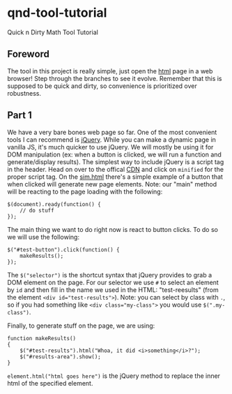 # qnd-tool-tutorial
Quick n Dirty Math Tool Tutorial

## Foreword
The tool in this project is really simple, just open the [html](./sim.html) page in a web browser!  Step through the branches to see it evolve.  Remember that this is supposed to be quick and dirty, so convenience is prioritized over robustness.

## Part 1
We have a very bare bones web page so far.  One of the most convenient tools I can recommend is [jQuery](https://jquery.com/).  While you can make a dynamic page in vanilla JS, it's much quicker to use jQuery.  We will mostly be using it for DOM manipulation (ex: when a button is clicked, we will run a function and generate/display results).  The simplest way to include jQuery is a script tag in the header.  Head on over to the offical [CDN](https://releases.jquery.com/) and click on `minified` for the proper script tag.  On the [sim.html](./sim.html) there's a simple example of a button that when clicked will generate new page elements.  Note: our "main" method will be reacting to the page loading with the following:
```
$(document).ready(function() {
    // do stuff
});
```

The main thing we want to do right now is react to button clicks.  To do so we will use the following:
```
$("#test-button").click(function() {
    makeResults();
});
```
The `$("selector")` is the shortcut syntax that jQuery provides to grab a DOM element on the page.  For our selector we use `#` to select an element by `id` and then fill in the name we used in the HTML: "test-reesults" (from the element `<div id="test-results">`).  Note: you can select by class with `.`, so if you had something like `<div class="my-class">` you would use `$(".my-class")`.

Finally, to generate stuff on the page, we are using:
```
function makeResults()
{
    $("#test-results").html("Whoa, it did <i>something</i>?");
    $("#results-area").show();
}
```
`element.html("html goes here")` is the jQuery method to replace the inner html of the specified element.
